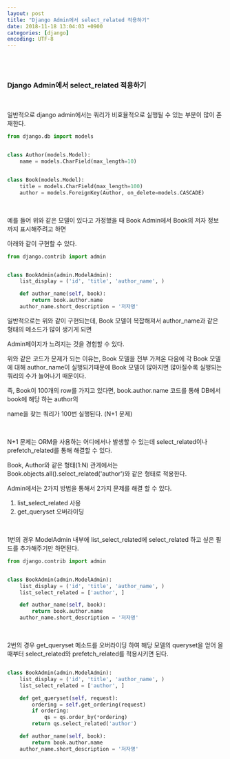 ```yaml
---
layout: post
title: "Django Admin에서 select_related 적용하기"
date: 2018-11-18 13:04:03 +0900
categories: [django]
encoding: UTF-8
---
```


<br>
<br>

### Django Admin에서 select_related 적용하기

<br>

일반적으로 django admin에서는 쿼리가 비효율적으로 실행될 수 있는 부분이 많이 존재한다. 


```python
from django.db import models


class Author(models.Model):
    name = models.CharField(max_length=10)


class Book(models.Model):
    title = models.CharField(max_length=100)
    author = models.ForeignKey(Author, on_delete=models.CASCADE)

```

<br>

예를 들어 위와 같은 모델이 있다고 가정했을 때 Book Admin에서 Book의 저자 정보까지 표시해주려고 하면

아래와 같이 구현할 수 있다. 


```python
from django.contrib import admin


class BookAdmin(admin.ModelAdmin):
    list_display = ('id', 'title', 'author_name', )

    def author_name(self, book):
        return book.author.name
    author_name.short_description = '저자명'


```

일반적으로는 위와 같이 구현되는데, Book 모델이 복잡해져서 author_name과 같은 형태의 메소드가 많이 생기게 되면 

Admin페이지가 느려지는 것을 경험할 수 있다. 

위와 같은 코드가 문제가 되는 이유는, Book 모델을 전부 가져온 다음에 각 Book 모델에 대해 author_name이 실행되기때문에 Book 모델이 많아지면 많아질수록 실행되는 쿼리의 수가 늘어나기 때문이다. 

즉, Book이 100개의 row를 가지고 있다면, book.author.name 코드를 통해 DB에서 book에 해당 하는 author의 

name을 찾는 쿼리가 100번 실행된다. (N+1 문제)

<br>

N+1 문제는 ORM을 사용하는 어디에서나 발생할 수 있는데 select_related이나 prefetch_related를 통해 해결할 수 있다. 

Book, Author와 같은 형태(1:N) 관게에서는 Book.objects.all().select_related('author')와 같은 형태로 적용한다. 

Admin에서는 2가지 방법을 통해서 2가지 문제를 해결 할 수 있다. 


1. list_select_related 사용
2. get_queryset 오버라이딩 


<br>

1번의 경우 ModelAdmin 내부에 list_select_related에 select_related 하고 싶은 필드를 추가해주기만 하면된다.

```python
from django.contrib import admin


class BookAdmin(admin.ModelAdmin):
    list_display = ('id', 'title', 'author_name', )
    list_select_related = ['author', ]

    def author_name(self, book):
        return book.author.name
    author_name.short_description = '저자명'

```


<br>

2번의 경우 get_queryset 메소드를 오버라이딩 하여 해당 모델의 queryset을 얻어 올 때부터 
select_related와 prefetch_related를 적용시키면 된다. 

```python

class BookAdmin(admin.ModelAdmin):
    list_display = ('id', 'title', 'author_name', )
    list_select_related = ['author', ]

    def get_queryset(self, request):
        ordering = self.get_ordering(request)
        if ordering:
            qs = qs.order_by(*ordering)
        return qs.select_related('author')

    def author_name(self, book):
        return book.author.name
    author_name.short_description = '저자명'

```




<br>
<br>